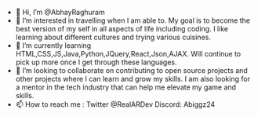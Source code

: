 - 👋 Hi, I’m @AbhayRaghuram 
- 👀 I’m interested in travelling when I am able to. My goal is to become the best version of my self in all aspects of life including coding. I like learning about different cultures and trying various cuisines.
- 🌱 I’m currently learning HTML,CSS,JS,Java,Python,JQuery,React,Json,AJAX. Will continue to pick up more once I get through these languages. 
- 💞️ I’m looking to collaborate on contributing to open source projects and other projects where I can learn and grow my skills. I am also looking for a mentor in the tech industry that can help me elevate my game and skills.
- 📫 How to reach me : Twitter @RealARDev Discord: Abiggz24

<!---
AbhayRaghuram/AbhayRaghuram is a ✨ special ✨ repository because its `README.md` (this file) appears on your GitHub profile.
You can click the Preview link to take a look at your changes.
--->
